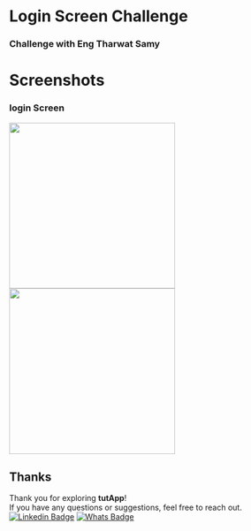 # Login Screen Challenge 
### Challenge with Eng Tharwat Samy

 # Screenshots

### login Screen
<div>
 <img src="https://github.com/user-attachments/assets/d54c112a-fe35-4797-a2ef-6e32adc3609c" width="300"/>
 <img src="https://github.com/user-attachments/assets/bd821c51-b460-4de5-873a-26aaba5ac838" width="300"/>
</div>

## Thanks

Thank you for exploring **tutApp**!<br>
If you have any questions or suggestions, feel free to reach out.<br>
[![Linkedin Badge](https://img.shields.io/badge/-Medhat-0e76a8?style=flat&labelColor=0e76a8&logo=linkedin&logoColor=white)](https://www.linkedin.com/in/medhat-alaa-44a2a2247/)  [![Whats Badge](https://img.shields.io/badge/-+201144162596-57ab51?style=flat&labelColor=57ab51&logo=whatsapp&logoColor=white)](https://wa.me/+201144162596)
